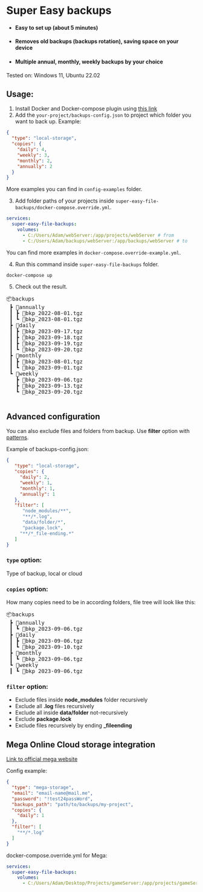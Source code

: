 # Super Easy backups

- #### Easy to set up (about 5 minutes)
- #### Removes old backups (backups rotation), saving space on your device
- #### Multiple annual, monthly, weekly backups by your choice

Tested on: Windows 11, Ubuntu 22.02

## Usage:

1. Install Docker and Docker-compose plugin using [this link](https://docs.docker.com/compose/install/)
2. Add the `your-project/backups-config.json` to project which folder you want to back up. Example:

```json
{
  "type": "local-storage",
  "copies": {
    "daily": 4,
    "weekly": 3,
    "monthly": 2,
    "annually": 2
  }
}
```

More examples you can find in `config-examples` folder.

3. Add folder paths of your projects inside `super-easy-file-backups/docker-compose.override.yml`.

```yml
services:
  super-easy-file-backups:
    volumes:
      - C:/Users/Adam/webServer:/app/projects/webServer # from
      - C:/Users/Adam/backups/webServer:/app/backups/webServer # to
```

You can find more examples in `docker-compose.override-example.yml`.

4. Run this command inside `super-easy-file-backups` folder.
```shell
docker-compose up
```

5. Check out the result.

<pre>
📦backups
 ┣ 📂annually
 ┃ ┣ 📜bkp_2022-08-01.tgz
 ┃ ┗ 📜bkp_2023-08-01.tgz
 ┣ 📂daily
 ┃ ┣ 📜bkp_2023-09-17.tgz
 ┃ ┣ 📜bkp_2023-09-18.tgz
 ┃ ┣ 📜bkp_2023-09-19.tgz
 ┃ ┗ 📜bkp_2023-09-20.tgz
 ┣ 📂monthly
 ┃ ┣ 📜bkp_2023-08-01.tgz
 ┃ ┗ 📜bkp_2023-09-01.tgz
 ┗ 📂weekly
   ┣ 📜bkp_2023-09-06.tgz
   ┣ 📜bkp_2023-09-13.tgz
   ┗ 📜bkp_2023-09-20.tgz

</pre>

## Advanced configuration

You can also exclude files and folders from backup. Use **filter** option
with [patterns](https://www.npmjs.com/package/maximatch).

Example of backups-config.json:

```json
{
   "type": "local-storage",
   "copies": {
     "daily": 2,
     "weekly": 1,
     "monthly": 1,
     "annually": 1
   },
   "filter": [
      "node_modules/**",
      "**/*.log",
      "data/folder/*",
      "package.lock",
     "**/*_file-ending.*"
   ]
}
```

### `type` option:

Type of backup, local or cloud

### `copies` option:

How many copies need to be in according folders, file tree will look like this:
<pre>
📦backups
 ┣ 📂annually
 ┃ ┗ 📜bkp_2023-09-06.tgz
 ┣ 📂daily
 ┃ ┣ 📜bkp_2023-09-06.tgz
 ┃ ┗ 📜bkp_2023-09-10.tgz
 ┣ 📂monthly
 ┃ ┗ 📜bkp_2023-09-06.tgz
 ┗ 📂weekly
 ┃ ┗ 📜bkp_2023-09-06.tgz
</pre>

### `filter` option:

- Exclude files inside **node_modules** folder recursively
- Exclude all **.log** files recursively
- Exclude all inside **data/folder** not-recursively
- Exclude **package.lock**
- Exclude files recursively by ending **_fileending**

## Mega Online Cloud storage integration

[Link to official mega website](https://mega.nz/)

Config example:

```json
{
  "type": "mega-storage",
  "email": "email-name@mail.me",
  "password": "!test24passWord",
  "backups_path": "path/to/backups/my-project",
  "copies": {
    "daily": 1
  },
  "filter": [
    "**/*.log"
  ]
}
```

docker-compose.override.yml for Mega:

```yml
services:
  super-easy-file-backups:
    volumes:
      - C:/Users/Adam/Desktop/Projects/gameServer:/app/projects/gameServer:ro
```
